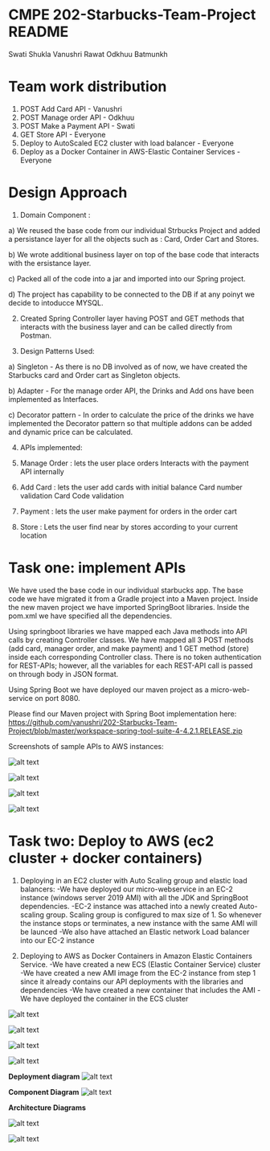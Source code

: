 # CMPE 202-Starbucks-Team-Project README

Swati Shukla
Vanushri Rawat
Odkhuu Batmunkh

# Team work distribution
1) POST Add Card API - Vanushri
2) POST Manage order API - Odkhuu
3) POST Make a Payment API - Swati
5) GET Store API - Everyone
6) Deploy to AutoScaled EC2 cluster with load balancer - Everyone
7) Deploy as a Docker Container in AWS-Elastic Container Services - Everyone

# Design Approach
1) Domain Component :
 
 a) We reused the base code from our individual Strbucks Project and added a persistance layer for all the objects such as :   Card, Order Cart and Stores.
 
 b) We wrote additional business layer on top of the base code that interacts with the ersistance layer.

c) Packed all of the code into a jar and imported into our Spring project.

d) The project has capability to be connected to the DB if at any poinyt we decide to intoducce MYSQL.
 
 2) Created Spring Controller layer having POST and GET methods that interacts with the business layer and can be called directly from Postman.
 
 3) Design Patterns Used:
   
   a) Singleton - As there is no DB involved as of now, we have created the Starbucks card and Order cart as Singleton        objects.
   
   b) Adapter - For the manage order API, the Drinks and Add ons have been implemented as Interfaces.
   
   c) Decorator pattern - In order to calculate the price of the drinks we have implemented the Decorator pattern so that         multiple addons can be added and dynamic price can be calculated.

4) APIs implemented:
 1) Manage Order : lets the user place orders
    Interacts with the payment API internally
        
 2) Add Card : lets the user add cards with initial balance
    Card number validation
    Card Code validation
    
 3) Payment : lets the user make payment for orders in the order cart
 4) Store : Lets the user find near by stores according to your current location

# Task one: implement APIs

We have used the base code in our individual starbucks app. 
The base code we have migrated it from a Gradle project into a Maven project.
Inside the new maven project we have imported SpringBoot libraries. 
Inside the pom.xml we have specified all the dependencies. 

Using springboot libraries we have mapped each Java methods into API calls by creating Controller classes. 
We have mapped all 3 POST methods (add card, manager order, and make payment) and 1 GET method (store) inside each corresponding Controller class. There is no token authentication for REST-APIs; however, all the variables for each REST-API call is passed on through body in JSON format. 

Using Spring Boot we have deployed our maven project as a micro-web-service on port 8080. 

Please find our Maven project with Spring Boot implementation here:
https://github.com/vanushri/202-Starbucks-Team-Project/blob/master/workspace-spring-tool-suite-4-4.2.1.RELEASE.zip

Screenshots of sample APIs to AWS instances:

![alt text](https://github.com/vanushri/202-Starbucks-Team-Project/blob/master/1.jpeg)


![alt text](https://github.com/vanushri/202-Starbucks-Team-Project/blob/master/2.jpeg)


![alt text](https://github.com/vanushri/202-Starbucks-Team-Project/blob/master/3.jpeg)


![alt text](https://github.com/vanushri/202-Starbucks-Team-Project/blob/master/5.jpeg)





# Task two: Deploy to AWS (ec2 cluster + docker containers)

1) Deploying in an EC2 cluster with Auto Scaling group and elastic load balancers:
-We have deployed our micro-webservice in an EC-2 instance (windows server 2019 AMI) with all the JDK and SpringBoot dependencies.
-EC-2 instance was attached into a newly created Auto-scaling group. Scaling group is configured to max size of 1. So whenever the instance stops or terminates, a new instance with the same AMI will be launced
-We also have attached an Elastic network Load balancer into our EC-2 instance

2) Deploying to AWS as Docker Containers in Amazon Elastic Containers Service.
-We have created a new ECS (Elastic Container Service) cluster
-We have created a new AMI image from the EC-2 instance from step 1 since it already contains our API deployments with the libraries and dependencies
-We have created a new container that includes the AMI
-We have deployed the container in the ECS cluster 



![alt text](https://github.com/vanushri/202-Starbucks-Team-Project/blob/master/aws1.png)

![alt text](https://github.com/vanushri/202-Starbucks-Team-Project/blob/master/aws2.png)

![alt text](https://github.com/vanushri/202-Starbucks-Team-Project/blob/master/aws3.png)

![alt text](https://github.com/vanushri/202-Starbucks-Team-Project/blob/master/aws4.png)

**Deployment diagram**
![alt text](https://github.com/vanushri/202-Starbucks-Team-Project/blob/master/dep_202.jpg)

**Component Diagram**
![alt text](https://github.com/vanushri/202-Starbucks-Team-Project/blob/master/comp_202.jpg)

**Architecture Diagrams**

![alt text](https://github.com/vanushri/202-Starbucks-Team-Project/blob/master/ArchDiaAWS.png)

![alt text](https://github.com/vanushri/202-Starbucks-Team-Project/blob/master/Arche_Dia_Container.jpg)

